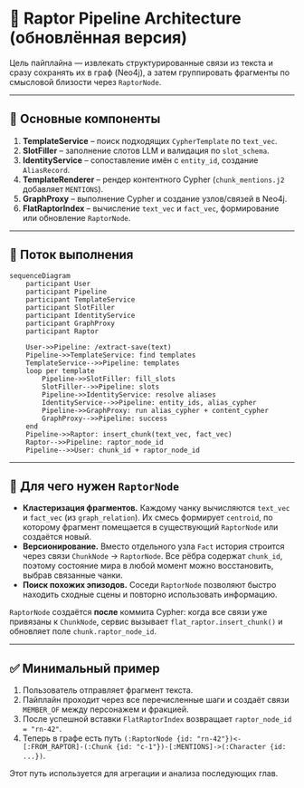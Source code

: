 # 🧠 Raptor Pipeline Architecture (обновлённая версия)

Цель пайплайна — извлекать структурированные связи из текста и сразу сохранять их в граф (Neo4j), а затем группировать фрагменты по смысловой близости через `RaptorNode`.

---

## 🔄 Основные компоненты

1. **TemplateService** – поиск подходящих `CypherTemplate` по `text_vec`.
2. **SlotFiller** – заполнение слотов LLM и валидация по `slot_schema`.
3. **IdentityService** – сопоставление имён с `entity_id`, создание `AliasRecord`.
4. **TemplateRenderer** – рендер контентного Cypher (`chunk_mentions.j2` добавляет `MENTIONS`).
5. **GraphProxy** – выполнение Cypher и создание узлов/связей в Neo4j.
6. **FlatRaptorIndex** – вычисление `text_vec` и `fact_vec`, формирование или обновление `RaptorNode`.

---

## 📌 Поток выполнения

```mermaid
sequenceDiagram
    participant User
    participant Pipeline
    participant TemplateService
    participant SlotFiller
    participant IdentityService
    participant GraphProxy
    participant Raptor

    User->>Pipeline: /extract-save(text)
    Pipeline->>TemplateService: find templates
    TemplateService-->>Pipeline: templates
    loop per template
        Pipeline->>SlotFiller: fill_slots
        SlotFiller-->>Pipeline: slots
        Pipeline->>IdentityService: resolve aliases
        IdentityService-->>Pipeline: entity_ids, alias_cypher
        Pipeline->>GraphProxy: run alias_cypher + content_cypher
        GraphProxy-->>Pipeline: success
    end
    Pipeline->>Raptor: insert_chunk(text_vec, fact_vec)
    Raptor-->>Pipeline: raptor_node_id
    Pipeline-->>User: chunk_id + raptor_node_id
```

---

## 🧠 Для чего нужен `RaptorNode`

- **Кластеризация фрагментов.** Каждому чанку вычисляются `text_vec` и `fact_vec` (из `graph_relation`). Их смесь формирует `centroid`, по которому фрагмент помещается в существующий `RaptorNode` или создаётся новый.
- **Версионирование.** Вместо отдельного узла `Fact` история строится через связи `ChunkNode` → `RaptorNode`. Все рёбра содержат `chunk_id`, поэтому состояние мира в любой момент можно восстановить, выбрав связанные чанки.
- **Поиск похожих эпизодов.** Соседи `RaptorNode` позволяют быстро находить сходные сцены и повторно использовать информацию.

`RaptorNode` создаётся **после** коммита Cypher: когда все связи уже привязаны к `ChunkNode`, сервис вызывает `flat_raptor.insert_chunk()` и обновляет поле `chunk.raptor_node_id`.

---

## ✅ Минимальный пример

1. Пользователь отправляет фрагмент текста.
2. Пайплайн проходит через все перечисленные шаги и создаёт связи `MEMBER_OF` между персонажем и фракцией.
3. После успешной вставки `FlatRaptorIndex` возвращает `raptor_node_id = "rn-42"`.
4. Теперь в графе есть путь `(:RaptorNode {id: "rn-42"})<-[:FROM_RAPTOR]-(:Chunk {id: "c-1"})-[:MENTIONS]->(:Character {id: ...})`.

Этот путь используется для агрегации и анализа последующих глав.

